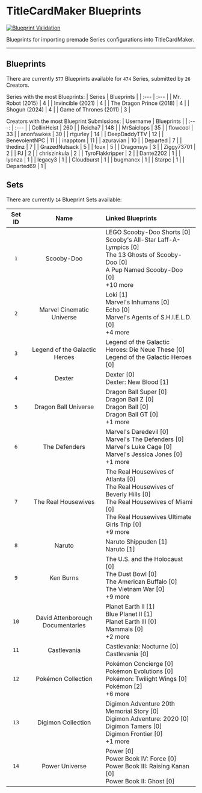 # TitleCardMaker Blueprints
[![Blueprint Validation](https://github.com/TitleCardMaker/Blueprints/actions/workflows/pytest.yml/badge.svg?branch=master)](https://github.com/TitleCardMaker/Blueprints/actions/workflows/pytest.yml)

Blueprints for importing premade Series configurations into TitleCardMaker.

---

## Blueprints

There are currently `577` Blueprints available for `474` Series, submitted by `26` Creators.

Series with the most Blueprints:
| Series | Blueprints |
| :--- | :--- |
| Mr. Robot (2015) | 4 |
| Invincible (2021) | 4 |
| The Dragon Prince (2018) | 4 |
| Shogun (2024) | 4 |
| Game of Thrones (2011) | 3 |

Creators with the most Blueprint Submissions:
| Username | Blueprints |
| :---: | :--- |
| CollinHeist | 260 |
| Reicha7 | 148 |
| MrSaiclops | 35 |
| flowcool | 33 |
| anonfawkes | 30 |
| rtgurley | 14 |
| DeepDaddyTTV | 12 |
| BenevolentNPC | 11 |
| inapptom | 11 |
| azuravian | 10 |
| Departed | 7 |
| thedinz | 7 |
| GrazedNutsack | 5 |
| foux | 5 |
| Dragonsys | 3 |
| Ziggy73701 | 2 |
| PJ | 2 |
| chriszinkula | 2 |
| TyroFlakkripper | 2 |
| Dante2202 | 1 |
| lyonza | 1 |
| legacy3 | 1 |
| Cloudburst | 1 |
| bugmancx | 1 |
| Starpc | 1 |
| Departed69 | 1 |


## Sets

There are currently `14` Blueprint Sets available:

| Set ID | Name  | Linked Blueprints |
| :----: | :---: | :--- |
| `1` | Scooby-Doo | LEGO Scooby-Doo Shorts [0]<br>Scooby's All-Star Laff-A-Lympics [0]<br>The 13 Ghosts of Scooby-Doo [0]<br>A Pup Named Scooby-Doo [0]<br>+10 more |
| `2` | Marvel Cinematic Universe | Loki [1]<br>Marvel's Inhumans [0]<br>Echo [0]<br>Marvel's Agents of S.H.I.E.L.D. [0]<br>+4 more |
| `3` | Legend of the Galactic Heroes | Legend of the Galactic Heroes: Die Neue These [0]<br>Legend of the Galactic Heroes [0] |
| `4` | Dexter | Dexter [0]<br>Dexter: New Blood [1] |
| `5` | Dragon Ball Universe | Dragon Ball Super [0]<br>Dragon Ball Z [0]<br>Dragon Ball [0]<br>Dragon Ball GT [0]<br>+1 more |
| `6` | The Defenders | Marvel's Daredevil [0]<br>Marvel's The Defenders [0]<br>Marvel's Luke Cage [0]<br>Marvel's Jessica Jones [0]<br>+1 more |
| `7` | The Real Housewives | The Real Housewives of Atlanta [0]<br>The Real Housewives of Beverly Hills [0]<br>The Real Housewives of Miami [0]<br>The Real Housewives Ultimate Girls Trip [0]<br>+9 more |
| `8` | Naruto | Naruto Shippuden [1]<br>Naruto [1] |
| `9` | Ken Burns | The U.S. and the Holocaust [0]<br>The Dust Bowl [0]<br>The American Buffalo [0]<br>The Vietnam War [0]<br>+9 more |
| `10` | David Attenborough Documentaries | Planet Earth II [1]<br>Blue Planet II [1]<br>Planet Earth III [0]<br>Mammals [0]<br>+2 more |
| `11` | Castlevania | Castlevania: Nocturne [0]<br>Castlevania [0] |
| `12` | Pokémon Collection | Pokémon Concierge [0]<br>Pokémon Evolutions [0]<br>Pokémon: Twilight Wings [0]<br>Pokémon [2]<br>+6 more |
| `13` | Digimon Collection | Digimon Adventure 20th Memorial Story [0]<br>Digimon Adventure: 2020 [0]<br>Digimon Tamers [0]<br>Digimon Frontier [0]<br>+1 more |
| `14` | Power Universe | Power [0]<br>Power Book IV: Force [0]<br>Power Book III: Raising Kanan [0]<br>Power Book II: Ghost [0] |

